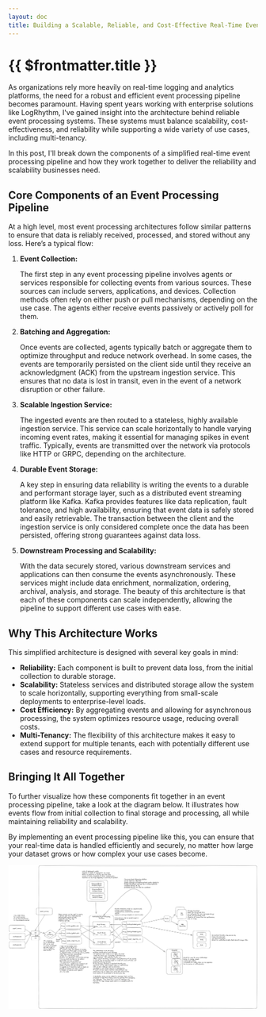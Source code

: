 ```yaml
---
layout: doc
title: Building a Scalable, Reliable, and Cost-Effective Real-Time Event Processing Pipeline
---
```


# {{ $frontmatter.title }}


As organizations rely more heavily on real-time logging and analytics platforms, the need for a robust and efficient event processing pipeline becomes paramount. Having spent years working with enterprise solutions like LogRhythm, I've gained insight into the architecture behind reliable event processing systems. These systems must balance scalability, cost-effectiveness, and reliability while supporting a wide variety of use cases, including multi-tenancy.

In this post, I'll break down the components of a simplified real-time event processing pipeline and how they work together to deliver the reliability and scalability businesses need.

## Core Components of an Event Processing Pipeline

At a high level, most event processing architectures follow similar patterns to ensure that data is reliably received, processed, and stored without any loss. Here’s a typical flow:

1. **Event Collection:**

    The first step in any event processing pipeline involves agents or services responsible for collecting events from various sources. These sources can include servers, applications, and devices. Collection methods often rely on either push or pull mechanisms, depending on the use case. The agents either receive events passively or actively poll for them.

2. **Batching and Aggregation:**

    Once events are collected, agents typically batch or aggregate them to optimize throughput and reduce network overhead. In some cases, the events are temporarily persisted on the client side until they receive an acknowledgment (ACK) from the upstream ingestion service. This ensures that no data is lost in transit, even in the event of a network disruption or other failure.

3. **Scalable Ingestion Service:**

    The ingested events are then routed to a stateless, highly available ingestion service. This service can scale horizontally to handle varying incoming event rates, making it essential for managing spikes in event traffic. Typically, events are transmitted over the network via protocols like HTTP or GRPC, depending on the architecture.

1. **Durable Event Storage:**

    A key step in ensuring data reliability is writing the events to a durable and performant storage layer, such as a distributed event streaming platform like Kafka. Kafka provides features like data replication, fault tolerance, and high availability, ensuring that event data is safely stored and easily retrievable. The transaction between the client and the ingestion service is only considered complete once the data has been persisted, offering strong guarantees against data loss.

1. **Downstream Processing and Scalability:**

    With the data securely stored, various downstream services and applications can then consume the events asynchronously. These services might include data enrichment, normalization, ordering, archival, analysis, and storage. The beauty of this architecture is that each of these components can scale independently, allowing the pipeline to support different use cases with ease.

## Why This Architecture Works

This simplified architecture is designed with several key goals in mind:

- **Reliability:** Each component is built to prevent data loss, from the initial collection to durable storage.
- **Scalability:** Stateless services and distributed storage allow the system to scale horizontally, supporting everything from small-scale deployments to enterprise-level loads.
- **Cost Efficiency:** By aggregating events and allowing for asynchronous processing, the system optimizes resource usage, reducing overall costs.
- **Multi-Tenancy:** The flexibility of this architecture makes it easy to extend support for multiple tenants, each with potentially different use cases and resource requirements.

## Bringing It All Together

To further visualize how these components fit together in an event processing pipeline, take a look at the diagram below. It illustrates how events flow from initial collection to final storage and processing, all while maintaining reliability and scalability.

By implementing an event processing pipeline like this, you can ensure that your real-time data is handled efficiently and securely, no matter how large your dataset grows or how complex your use cases become.

![Event Processing Architecture Diagram](./EventProcessingArchitecture.png)
